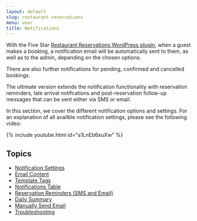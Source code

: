 ```yaml
---
layout: default
slug: restaurant-reservations
menu: user
title: Notifications 
---
```

With the Five Star [Restaurant Reservations WordPress plugin](https://www.fivestarplugins.com/plugins/five-star-restaurant-reservations/), when a guest makes a booking, a notification email will be automatically sent to them, as well as to the admin, depending on the chosen options.

There are also further notifications for pending, confirmed and cancelled bookings.

The ultimate version extends the notification functionality with reservation reminders, late arrival notifcations and post-reservation follow-up messages that can be sent either via SMS or email.

In this section, we cover the different notification options and settings. For an explanation of all availble notification settings, please see the following video:

{% include youtube.html id="s1LnEb6xuXw" %}

## Topics

- [Notification Settings](settings)
- [Email Content](email-content)
- [Template Tags](template-tags)
- [Notifications Table](notifications-table)
- [Reservation Reminders (SMS and Email)](reservation-reminders)
- [Daily Summary](daily-summary)
- [Manually Send Email](send-emails)
- [Troubleshooting](troubleshooting)